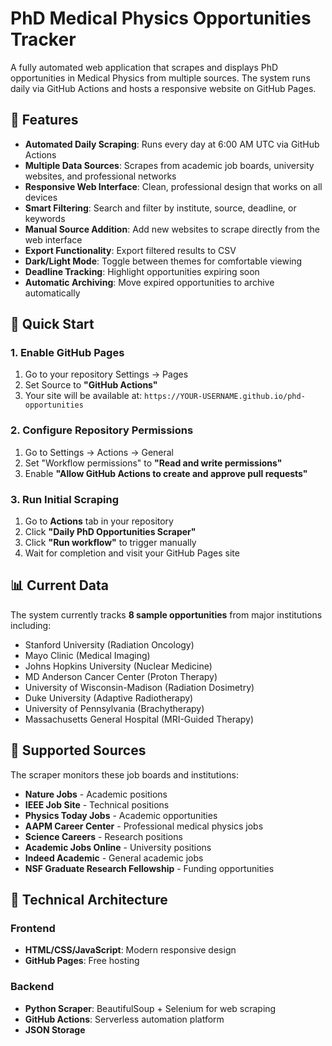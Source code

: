 # PhD Medical Physics Opportunities Tracker

A fully automated web application that scrapes and displays PhD opportunities in Medical Physics from multiple sources. The system runs daily via GitHub Actions and hosts a responsive website on GitHub Pages.

## 🌟 Features

- **Automated Daily Scraping**: Runs every day at 6:00 AM UTC via GitHub Actions
- **Multiple Data Sources**: Scrapes from academic job boards, university websites, and professional networks
- **Responsive Web Interface**: Clean, professional design that works on all devices
- **Smart Filtering**: Search and filter by institute, source, deadline, or keywords
- **Manual Source Addition**: Add new websites to scrape directly from the web interface
- **Export Functionality**: Export filtered results to CSV
- **Dark/Light Mode**: Toggle between themes for comfortable viewing
- **Deadline Tracking**: Highlight opportunities expiring soon
- **Automatic Archiving**: Move expired opportunities to archive automatically

## 🚀 Quick Start

### 1. Enable GitHub Pages

1. Go to your repository Settings → Pages
2. Set Source to **"GitHub Actions"**
3. Your site will be available at: `https://YOUR-USERNAME.github.io/phd-opportunities`

### 2. Configure Repository Permissions

1. Go to Settings → Actions → General
2. Set "Workflow permissions" to **"Read and write permissions"**
3. Enable **"Allow GitHub Actions to create and approve pull requests"**

### 3. Run Initial Scraping

1. Go to **Actions** tab in your repository
2. Click **"Daily PhD Opportunities Scraper"**
3. Click **"Run workflow"** to trigger manually
4. Wait for completion and visit your GitHub Pages site

## 📊 Current Data

The system currently tracks **8 sample opportunities** from major institutions including:

- Stanford University (Radiation Oncology)
- Mayo Clinic (Medical Imaging)
- Johns Hopkins University (Nuclear Medicine)
- MD Anderson Cancer Center (Proton Therapy)
- University of Wisconsin-Madison (Radiation Dosimetry)
- Duke University (Adaptive Radiotherapy)
- University of Pennsylvania (Brachytherapy)
- Massachusetts General Hospital (MRI-Guided Therapy)

## 🎯 Supported Sources

The scraper monitors these job boards and institutions:

- **Nature Jobs** - Academic positions
- **IEEE Job Site** - Technical positions
- **Physics Today Jobs** - Academic opportunities
- **AAPM Career Center** - Professional medical physics jobs
- **Science Careers** - Research positions
- **Academic Jobs Online** - University positions
- **Indeed Academic** - General academic jobs
- **NSF Graduate Research Fellowship** - Funding opportunities

## 🔧 Technical Architecture

### Frontend
- **HTML/CSS/JavaScript**: Modern responsive design
- **GitHub Pages**: Free hosting

### Backend
- **Python Scraper**: BeautifulSoup + Selenium for web scraping
- **GitHub Actions**: Serverless automation platform
- **JSON Storage**